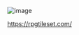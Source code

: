 ![image](https://user-images.githubusercontent.com/29396827/156760385-0692b3f0-2d74-47ae-858b-acd998ad722d.png)

https://rpgtileset.com/
